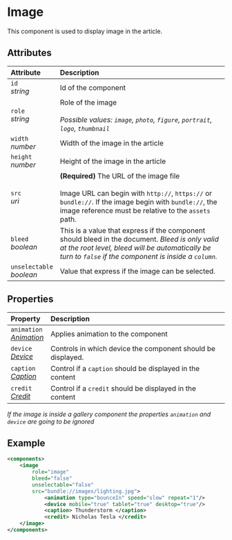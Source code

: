 # Image

This component is used to display image in the article.

## Attributes

| Attribute                      | Description                                                                                                                                                                                                        |
| :----------------------------- | :----------------------------------------------------------------------------------------------------------------------------------------------------------------------------------------------------------------- |
| `id` <br/> _string_            | Id of the component                                                                                                                                                                                                |
| `role` <br/> _string_          | Role of the image </br> </br>_Possible values: `image`, `photo`, `figure`, `portrait`, `logo`, `thumbnail`_                                                                                                        |
| `width` <br/> _number_         | Width of the image in the article                                                                                                                                                                                  |
| `height` <br/> _number_        | Height of the image in the article                                                                                                                                                                                 |
| `src` <br/> _uri_              | **(Required)** The URL of the image file </br></br> Image URL can begin with `http://`, `https://` or `bundle://`. If the image begin with `bundle://`, the image reference must be relative to the `assets` path. |
| `bleed` <br/> _boolean_        | This is a value that express if the component should bleed in the document. _Bleed is only valid at the root level, bleed will be automatically be turn to `false` if the component is inside a `column`._         |
| `unselectable` <br/> _boolean_ | Value that express if the image can be selected.                                                                                                                                                                   |


## Properties
| Property                                                          | Description                                                 |
| :---------------------------------------------------------------- | :---------------------------------------------------------- |
| `animation` <br/> _[Animation](../format/AnimationDescriptor.md)_ | Applies animation to the component                          |
| `device` <br/>_[Device](../format/DeviceDescriptor.md)_           | Controls in which device the component should be displayed. |
| `caption` <br/>_[Caption](../format/CaptionDescriptor.md)_        | Control if a `caption` should be displayed in the content   |
| `credit` <br/>_[Credit](../format/CreditDescriptor.md)_           | Control if a `credit` should be displayed in the content    |

_If the image is inside a gallery component the properties `animation` and `device` are going to be ignored_

## Example
```xml
<components>
	<image 
		role="image" 
		bleed="false" 
		unselectable="false" 
		src="bundle://images/lighting.jpg">
			<animation type="bounceIn" speed="slow" repeat="1"/>
			<device mobile="true" tablet="true" desktop="true"/>
			<caption> Thunderstorm </caption>
			<credit> Nicholas Tesla </credit>
	</image>
</components>
```